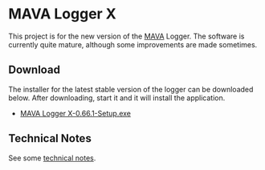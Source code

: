 # MAVA Logger X

This project is for the new version of the [MAVA](https://virtualairlines.hu) Logger. The software is currently quite mature, although some improvements are made sometimes.

## Download

The installer for the latest stable version of the logger can be downloaded below. After downloading, start it and it will install the application.

- [MAVA Logger X-0.66.1-Setup.exe](<https://mlx.varadiistvan.hu/update/MAVA Logger X-0.66.1-Setup.exe>)

## Technical Notes

See some [technical notes](doc/TechnicalNotes.md).

